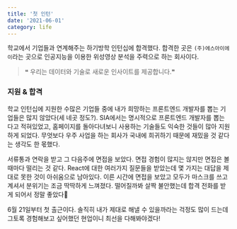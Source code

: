 ```yaml
---
title: '첫 인턴'
date: '2021-06-01'
category: life
---
```


학교에서 기업들과 연계해주는 하기방학 인턴십에 합격했다. 합격한 곳은 `(주)에스아이에이`라는 곳으로 인공지능을 이용한 위성영상 분석을 주력으로 하는 회사이다.

> ❝ 우리는
> 데이터와 기술로
> 새로운 인사이트를
> 제공합니다.❞

### 지원 & 합격

학교 인턴십에 지원한 수많은 기업들 중에 내가 희망하는 프론트엔드 개발자를 뽑는 기업들은 많지 않았다(세 네곳 정도?). SIA에서는 명시적으로 프론트엔드 개발자를 뽑는다고 적혀있었고, 홈페이지를 돌아다녀보니 사용하는 기술들도 익숙한 것들이 많아 지원하게 되었다. 무엇보다 우주 사업을 하는 회사가 국내에 희귀하기 때문에 재밌을 것 같다는 생각도 한 몫했다.

서류통과 연락을 받고 그 다음주에 면접을 보았다. 면접 경험이 많지는 않지만 면접은 볼 때마다 떨리는 것 같다. React에 대한 여러가지 질문들을 받았는데 몇 가지는 대답을 제대로 못한 것이 아쉬움으로 남아있다. 이른 시간에 면접을 보았고 모두가 마스크를 쓰고 계셔서 분위기는 조금 딱딱하게 느껴졌다. 떨어질까봐 살짝 불안했는데 합격 전화를 받게 되어서 정말 좋았다🤪

6월 21일부터 첫 출근이다. 솔직히 내가 제대로 해낼 수 있을까라는 걱정도 많이 드는데 그토록 경험해보고 싶어했던 현업이니 최선을 다해봐야겠다!
